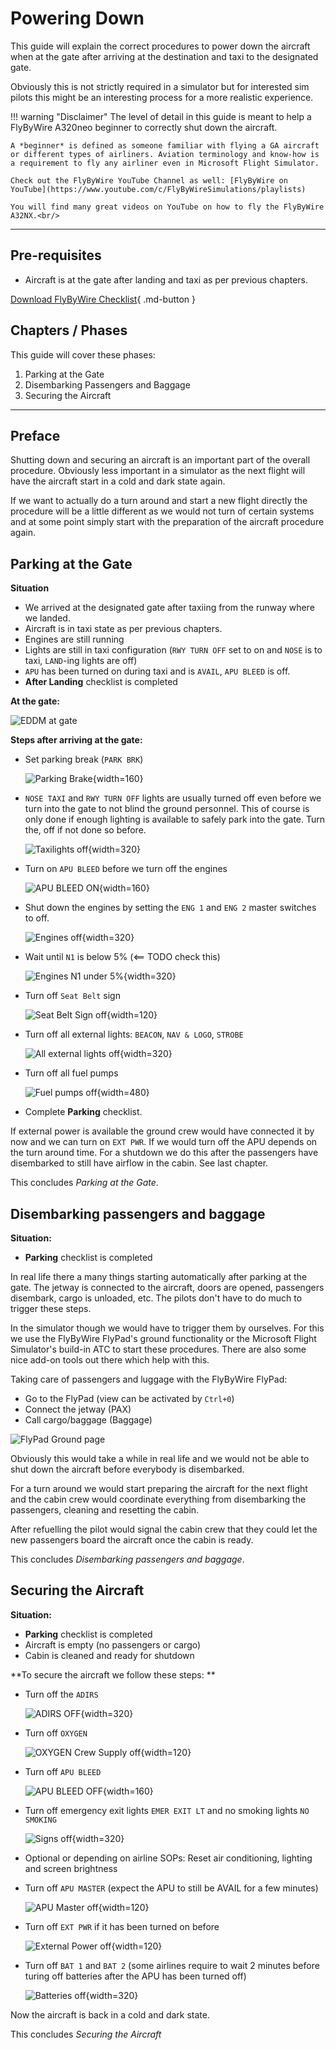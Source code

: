 # Powering Down

This guide will explain the correct procedures to power down the aircraft when at the gate after arriving at the destination and taxi to the designated gate.

Obviously this is not strictly required in a simulator but for interested sim pilots this might be an interesting process for a more realistic experience.

!!! warning "Disclaimer"
    The level of detail in this guide is meant to help a FlyByWire A320neo
    beginner to correctly shut down the aircraft.

    A *beginner* is defined as someone familiar with flying a GA aircraft
    or different types of airliners. Aviation terminology and know-how is
    a requirement to fly any airliner even in Microsoft Flight Simulator.

    Check out the FlyByWire YouTube Channel as well: [FlyByWire on YouTube](https://www.youtube.com/c/FlyByWireSimulations/playlists)

    You will find many great videos on YouTube on how to fly the FlyByWire A32NX.<br/>

---

## Pre-requisites

- Aircraft is at the gate after landing and taxi as per previous chapters.

[Download FlyByWire Checklist](../assets/FBW_A32NX_CHECKLIST.pdf){ .md-button }

## Chapters / Phases

This guide will cover these phases:

1. Parking at the Gate
2. Disembarking Passengers and Baggage
3. Securing the Aircraft

---


## Preface
Shutting down and securing an aircraft is an important part of the overall procedure. Obviously less important in a simulator as the next flight will have the aircraft start in a cold and dark state again.

If we want to actually do a turn around and start a new flight directly the procedure will be a little different as we would not turn of certain systems and at some point simply start with the preparation of the aircraft procedure again.

## Parking at the Gate

**Situation**

- We arrived at the designated gate after taxiing from the runway where we landed.
- Aircraft is in taxi state as per previous chapters.
- Engines are still running
- Lights are still in taxi configuration (`RWY TURN OFF` set to on and `NOSE` is to taxi, `LAND`-ing lights are off)
- `APU` has been turned on during taxi and is `AVAIL`, `APU BLEED` is off.
- **After Landing** checklist is completed


**At the gate:**

![EDDM at gate](../assets/beginner-guide/mcdu/EDDM_at_gate.png "EDDM at gate")

**Steps after arriving at the gate:**

- Set parking break (`PARK BRK`)

    ![Parking Brake](../assets/beginner-guide/mcdu/Parking_Brake.png "Parking Brake"){width=160}

- `NOSE TAXI` and `RWY TURN OFF` lights are usually turned off even before we turn into the gate to not blind the ground personnel. This of course is only done if enough lighting is available to safely park into the gate. Turn the, off if not done so before.

    ![Taxilights off](../assets/beginner-guide/mcdu/Lights_Taxi_off.png "Taxilights off"){width=320}

- Turn on `APU BLEED` before we turn off the engines

    ![APU BLEED ON](../assets/beginner-guide/mcdu/APU_BLEED_on.png "APU BLEED ON"){width=160}

- Shut down the engines by setting the `ENG 1` and `ENG 2` master switches to off.

    ![Engines off](../assets/beginner-guide/mcdu/ENG_off.png "Engines off"){width=320}

- Wait until `N1` is below 5% (<== TODO check this)

    ![Engines N1 under 5%](../assets/beginner-guide/mcdu/ENG_N1_u5.png "Engines N1 under 5%"){width=320}

- Turn off `Seat Belt` sign

    ![Seat Belt Sign off](../assets/beginner-guide/mcdu/Seatbelt_off.png "Seat Belt Sign off"){width=120}

- Turn off all external lights: `BEACON`, `NAV & LOGO`, `STROBE`

    ![All external lights off](../assets/beginner-guide/mcdu/All_Ext_LT_off.png "All external lights off"){width=320}

- Turn off all fuel pumps

    ![Fuel pumps off](../assets/beginner-guide/mcdu/FUEL_PUMS_off.png "Fuel pumps off"){width=480}

- Complete **Parking** checklist.

If external power is available the ground crew would have connected it by now and we can turn on `EXT PWR`. If we would turn off the APU depends on the turn around time. For a shutdown we do this after the passengers have disembarked to still have airflow in the cabin. See last chapter.

This concludes *Parking at the Gate*.

## Disembarking passengers and baggage

**Situation:**

- **Parking** checklist is completed

In real life there a many things starting automatically after parking at the gate. The jetway is connected to the aircraft, doors are opened, passengers disembark, cargo is unloaded, etc. The pilots don't have to do much to trigger these steps.

In the simulator though we would have to trigger them by ourselves. For this we use the FlyByWire FlyPad's ground functionality or the Microsoft Flight Simulator's build-in ATC to start these procedures. There are also some nice add-on tools out there which help with this.

Taking care of passengers and luggage with the FlyByWire FlyPad:

- Go to the FlyPad (view can be activated by `Ctrl+0`)
- Connect the jetway (PAX)
- Call cargo/baggage (Baggage)

![FlyPad Ground page](../assets/beginner-guide/mcdu/FlyPad_Ground.png "FlyPad Ground page")

Obviously this would take a while in real life and we would not be able to shut down the aircraft before everybody is disembarked.

For a turn around we would start preparing the aircraft for the next flight and the cabin crew would coordinate everything from disembarking the passengers, cleaning and resetting the cabin.

After refuelling the pilot would signal the cabin crew that they could let the new passengers board the aircraft once the cabin is ready.

This concludes *Disembarking passengers and baggage*.

## Securing the Aircraft

**Situation:**

- **Parking** checklist is completed
- Aircraft is empty (no passengers or cargo)
- Cabin is cleaned and ready for shutdown

**To secure the aircraft we follow these steps: **

- Turn off the `ADIRS`

    ![ADIRS OFF](../assets/beginner-guide/mcdu/ADIRS.png "ADIRS OFF"){width=320}

- Turn off `OXYGEN`

    ![OXYGEN Crew Supply off](../assets/beginner-guide/mcdu/OXYGEN_Crew_Supply.png "OXYGEN Crew Supply off"){width=120}

- Turn off `APU BLEED`

    ![APU BLEED OFF](../assets/beginner-guide/mcdu/APU_BLEED_off.png "APU BLEED OFF"){width=160}

- Turn off emergency exit lights `EMER EXIT LT` and no smoking lights `NO SMOKING`

    ![Signs off](../assets/beginner-guide/mcdu/SIGNS_Off.png "Signs off"){width=320}

- Optional or depending on airline SOPs: Reset air conditioning, lighting and screen brightness
- Turn off `APU MASTER` (expect the APU to still be AVAIL for a few minutes)

    ![APU Master off](../assets/beginner-guide/mcdu/APU_Master_off.png "APU Master off"){width=120}

- Turn off `EXT PWR` if it has been turned on before

    ![External Power off](../assets/beginner-guide/mcdu/EXT_PWR_off.png "External Power off"){width=120}

- Turn off `BAT 1` and `BAT 2` (some airlines require to wait 2 minutes before turing off batteries after the APU has been turned off)

    ![Batteries off](../assets/beginner-guide/mcdu/BAT_off.png "Batteries off"){width=320}

Now the aircraft is back in a cold and dark state.

This concludes *Securing the Aircraft*

